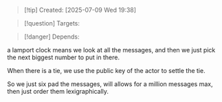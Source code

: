 
>[!tip] Created: [2025-07-09 Wed 19:38]

>[!question] Targets: 

>[!danger] Depends: 

a lamport clock means we look at all the messages, and then we just pick the next biggest number to put in there.

When there is a tie, we use the public key of the actor to settle the tie.

So we just six pad the messages, will allows for a million messages max, then just order them lexigraphically.

